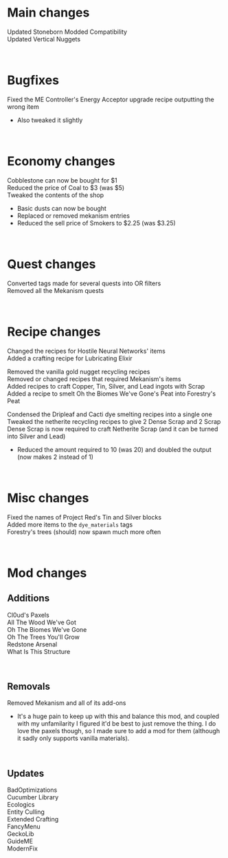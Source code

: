 # Main changes

Updated Stoneborn Modded Compatibility<br />
Updated Vertical Nuggets

<br />

# Bugfixes

Fixed the ME Controller's Energy Acceptor upgrade recipe outputting the wrong item
- Also tweaked it slightly

<br />

# Economy changes

Cobblestone can now be bought for $1<br />
Reduced the price of Coal to $3 (was $5)<br />
Tweaked the contents of the shop
- Basic dusts can now be bought
- Replaced or removed mekanism entries
- Reduced the sell price of Smokers to $2.25 (was $3.25)

<br />

# Quest changes

Converted tags made for several quests into OR filters<br />
Removed all the Mekanism quests

<br />

# Recipe changes

Changed the recipes for Hostile Neural Networks' items<br />
Added a crafting recipe for Lubricating Elixir

Removed the vanilla gold nugget recycling recipes<br />
Removed or changed recipes that required Mekanism's items<br />
Added recipes to craft Copper, Tin, Silver, and Lead ingots with Scrap<br />
Added a recipe to smelt Oh the Biomes We've Gone's Peat into Forestry's Peat

Condensed the Dripleaf and Cacti dye smelting recipes into a single one<br />
Tweaked the netherite recycling recipes to give 2 Dense Scrap and 2 Scrap<br />
Dense Scrap is now required to craft Netherite Scrap (and it can be turned into Silver and Lead)
- Reduced the amount required to 10 (was 20) and doubled the output (now makes 2 instead of 1)

<br />

# Misc changes

Fixed the names of Project Red's Tin and Silver blocks<br />
Added more items to the `dye_materials` tags<br />
Forestry's trees (should) now spawn much more often

<br />

# Mod changes

## Additions

Cl0ud's Paxels<br />
All The Wood We've Got<br />
Oh The Biomes We've Gone<br />
Oh The Trees You'll Grow<br />
Redstone Arsenal<br />
What Is This Structure

<br />

## Removals

Removed Mekanism and all of its add-ons
- It's a huge pain to keep up with this and balance this mod, and coupled with my unfamilarity I figured it'd be best to just remove the thing. I do love the paxels though, so I made sure to add a mod for them (although it sadly only supports vanilla materials).

<br />

## Updates

BadOptimizations<br />
Cucumber Library<br />
Ecologics<br />
Entity Culling<br />
Extended Crafting<br />
FancyMenu<br />
GeckoLib<br />
GuideME<br />
ModernFix